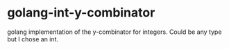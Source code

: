 # golang-int-y-combinator
golang implementation of the y-combinator for integers. Could be any type but I chose an int.
